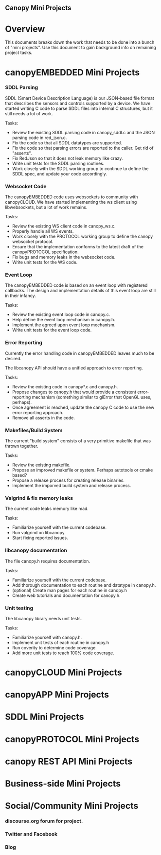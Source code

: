 Canopy Mini Projects
----------------------

# Overview

This documents breaks down the work that needs to be done into a bunch of "mini
projects".  Use this document to gain background info on remaining project
tasks.


# canopyEMBEDDED Mini Projects

### SDDL Parsing
SDDL (Smart Device Description Language) is our JSON-based file format that
describes the sensors and controls supported by a device.  We have started
writing C code to parse SDDL files into internal C structures, but it still
needs a lot of work.

Tasks:
 - Review the existing SDDL parsing code in canopy_sddl.c and the JSON parsing
 code in red_json.c.
 - Fix the code so that all SDDL datatypes are supported.
 - Fix the code so that parsing errors are reported to the caller.  Get rid of
 "asserts".
 - Fix RedJson so that it does not leak memory like crazy.
 - Write unit tests for the SDDL parsing routines.
 - Work closely with the SDDL working group to continue to define the SDDL
   spec, and update your code accordingly.

### Websocket Code
The canopyEMBEDDED code uses websockets to community with canopyCLOUD.  We have
started implementing the ws client using libwebsockets, but a lot of work remains.

Tasks:
 - Review the existing WS client code in canopy_ws.c.
 - Properly handle all WS events.
 - Work closely with the PROTOCOL working group to define the canopy websocket
 protocol.
 - Ensure that the implementation conforms to the latest draft of the
 canopyPROTOCOL specification.
 - Fix bugs and memory leaks in the websocket code.
 - Write unit tests for the WS code.

### Event Loop
The canopyEMBEDDED code is based on an event loop with registered callbacks.
The design and implementation details of this event loop are still in their
infancy.

Tasks:
 - Review the existing event loop code in canopy.c.
 - Help define the event loop mechanism in canopy.h.
 - Implement the agreed upon event loop mechanism.
 - Write unit tests for the event loop code.

### Error Reporting
Currently the error handling code in canopyEMBEDDED leaves much to be desired.

The libcanopy API should have a unified approach to error reporting.

Tasks:
 - Review the existing code in canopy\*.c and canopy.h.
 - Propose changes to canopy.h that would provide a consistent error-reporting
 mechanism (something similar to glError that OpenGL uses, perhaps).
 - Once agreement is reached, update the canopy C code to use the new error
 reporting approach.
 - Remove all asserts in the code.

### Makefiles/Build System
The current "build system" consists of a very primitive makefile that was
thrown together.

Tasks:
 - Review the existing makefile.
 - Propose an improved makefile or system.  Perhaps autotools or cmake based?
 - Propose a release process for creating release binaries.
 - Implement the imporved build system and release process.

### Valgrind & fix memory leaks
The current code leaks memory like mad.

Tasks:
 - Familiarize yourself with the current codebase.
 - Run valgrind on libcanopy.
 - Start fixing reported issues.

### libcanopy documentation
The file canopy.h requires documentation.

Tasks:
 - Familiarize yourself with the current codebase.
 - Add thorough documentation to each routine and datatype in canopy.h.
 - (optional) Create man pages for each routine in canopy.h
 - Create web tutorials and documentation for canopy.h.

### Unit testing
The libcanopy library needs unit tests.

Tasks:
 - Familiarize yourself with canopy.h.
 - Implement unit tests of each routine in canopy.h
 - Run coverity to determine code coverage.
 - Add more unit tests to reach 100% code coverage.

# canopyCLOUD Mini Projects

# canopyAPP Mini Projects

# SDDL Mini Projects

# canopyPROTOCOL Mini Projects

# canopy REST API Mini Projects

# Business-side Mini Projects

# Social/Community Mini Projects

### discourse.org forum for project.

### Twitter and Facebook

### Blog
